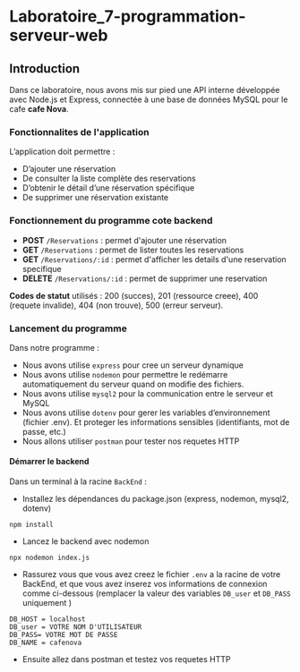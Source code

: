 # Laboratoire_7-programmation-serveur-web

## Introduction
Dans ce laboratoire, nous avons mis sur pied une API interne
développée avec Node.js et Express, connectée à une base de données
MySQL pour le cafe **cafe Nova**.

### Fonctionnalites de l'application
L’application doit permettre :
- D’ajouter une réservation 
- De consulter la liste complète des reservations 
- D’obtenir le détail d’une réservation spécifique 
- De supprimer une réservation existante

### Fonctionnement du programme cote backend
- **POST** `/Reservations` : permet d'ajouter une réservation 
- **GET** `/Reservations` : permet de lister toutes les reservations
- **GET** `/Reservations/:id` : permet d'afficher les details d'une reservation specifique
- **DELETE** `/Reservations/:id` : permet de supprimer une reservation

**Codes de statut** utilisés : 200 (succes), 201 (ressource creee), 400 (requete invalide), 404 (non trouve), 500 (erreur serveur).


### Lancement du programme 
Dans notre programme :
- Nous avons utilise `express` pour cree un serveur dynamique
- Nous avons utilise `nodemon` pour permettre le redémarre automatiquement du serveur quand on modifie des fichiers.
- Nous avons utilise `mysql2` pour la communication entre le serveur et MySQL
-  Nous avons utilise `dotenv` pour gerer les variables d’environnement (fichier .env). Et proteger les informations sensibles (identifiants, mot de passe, etc.)
- Nous allons utiliser `postman` pour tester nos requetes HTTP

#### Démarrer le backend
Dans un terminal à la racine `BackEnd` :

- Installez les dépendances du package.json (express, nodemon, mysql2, dotenv)

```
npm install
```

- Lancez le backend avec nodemon 

```
npx nodemon index.js
```

- Rassurez vous que vous avez creez le fichier `.env` a la racine de votre BackEnd, et que vous avez inserez vos informations de connexion comme ci-dessous (remplacer la valeur des variables `DB_user` et `DB_PASS` uniquement  )

```
DB_HOST = localhost
DB_user = VOTRE NOM D'UTILISATEUR
DB_PASS= VOTRE MOT DE PASSE
DB_NAME = cafenova
```

- Ensuite allez dans postman et testez vos requetes HTTP
